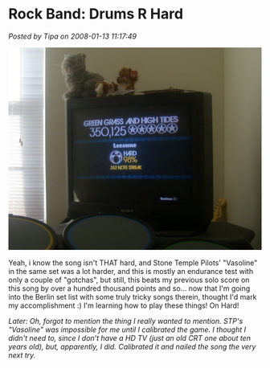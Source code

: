 # Rock Band: Drums R Hard

*Posted by Tipa on 2008-01-13 11:17:49*

![stp60927.JPG](../../../uploads/2008/01/stp60927.JPG)

Yeah, i know the song isn't THAT hard, and Stone Temple Pilots' "Vasoline" in the same set was a lot harder, and this is mostly an endurance test with only a couple of "gotchas", but still, this beats my previous solo score on this song by over a hundred thousand points and so... now that I'm going into the Berlin set list with some truly tricky songs therein, thought I'd mark my accomplishment :) I'm learning how to play these things! On Hard!

*Later: Oh, forgot to mention the thing I really wanted to mention. STP's "Vasoline" was impossible for me until I calibrated the game. I thought I didn't need to, since I don't have a HD TV (just an old CRT one about ten years old), but, apparently, I did. Calibrated it and nailed the song the very next try.*


